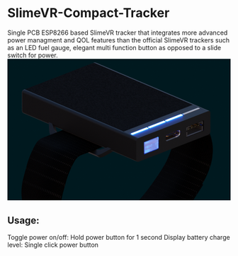 # SlimeVR-Compact-Tracker
Single PCB ESP8266 based SlimeVR tracker that integrates more advanced power managment and QOL features than the official SlimeVR trackers such as an LED fuel gauge, elegant multi function button as opposed to a slide switch for power.
![Revision 2 case](https://github.com/Kirg5/SlimeVR-Compact-Tracker/blob/main/Hardware/Render.png)
## Usage:
Toggle power on/off: Hold power button for 1 second
Display battery charge level: Single click power button
